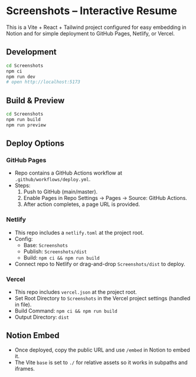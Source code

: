 # Screenshots – Interactive Resume

This is a Vite + React + Tailwind project configured for easy embedding in Notion and for simple deployment to GitHub Pages, Netlify, or Vercel.

## Development

```bash
cd Screenshots
npm ci
npm run dev
# open http://localhost:5173
```

## Build & Preview

```bash
cd Screenshots
npm run build
npm run preview
```

## Deploy Options

### GitHub Pages
- Repo contains a GitHub Actions workflow at `.github/workflows/deploy.yml`.
- Steps:
  1. Push to GitHub (main/master).
  2. Enable Pages in Repo Settings -> Pages -> Source: GitHub Actions.
  3. After action completes, a page URL is provided.

### Netlify
- This repo includes a `netlify.toml` at the project root.
- Config:
  - Base: `Screenshots`
  - Publish: `Screenshots/dist`
  - Build: `npm ci && npm run build`
- Connect repo to Netlify or drag-and-drop `Screenshots/dist` to deploy.

### Vercel
- This repo includes `vercel.json` at the project root.
- Set Root Directory to `Screenshots` in the Vercel project settings (handled in file).
- Build Command: `npm ci && npm run build`
- Output Directory: `dist`

## Notion Embed
- Once deployed, copy the public URL and use `/embed` in Notion to embed it.
- The Vite `base` is set to `./` for relative assets so it works in subpaths and iframes.

